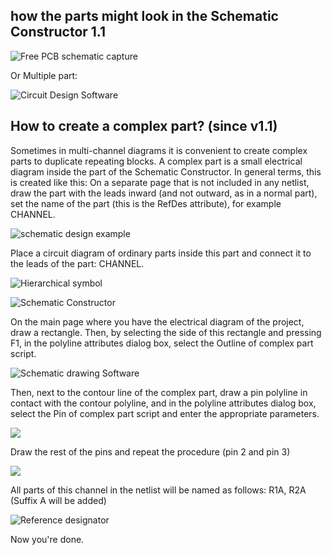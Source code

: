 ## how the parts might look in the Schematic Constructor 1.1

![Free PCB schematic capture](pictures/example.png)

Or Multiple part:

![Circuit Design Software](pictures/multi_part_2.png)

## How to create a complex part? (since v1.1)

Sometimes in multi-channel diagrams it is convenient to create complex parts to duplicate repeating blocks. A complex part is a small electrical diagram inside the part of the Schematic Constructor. In general terms, this is created like this: On a separate page that is not included in any netlist, draw the part with the leads inward (and not outward, as in a normal part), set the name of the part (this is the RefDes attribute), for example CHANNEL. 

![schematic design example](pictures/look_part1.png)

Place a circuit diagram of ordinary parts inside this part and connect it to the leads of the part: CHANNEL.

![Hierarchical symbol](pictures/look_part2.png)

![Schematic Constructor](pictures/look_part3.png)

On the main page where you have the electrical diagram of the project, draw a rectangle. Then, by selecting the side of this rectangle and pressing F1, in the polyline attributes dialog box, select the Outline of complex part script. 

![Schematic drawing Software](pictures/look_part6.png)

Then, next to the contour line of the complex part, draw a pin polyline in contact with the contour polyline, and in the polyline attributes dialog box, select the Pin of complex part script and enter the appropriate parameters.

![](pictures/look_part7.png)

Draw the rest of the pins and repeat the procedure (pin 2 and pin 3) 

![](pictures/look_part5.png)

All parts of this channel in the netlist will be named as follows: R1A, R2A (Suffix A will be added)

![Reference designator](pictures/hint_1.png)

Now you're done.
